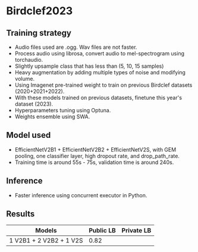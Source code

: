 # Birdclef2023
## Training strategy
- Audio files used are .ogg. Wav files are not faster.
- Process audio using librosa, convert audio to mel-spectrogram using torchaudio.
- Slightly upsample class that has less than (5, 10, 15 samples)
- Heavy augmentation by adding multiple types of noise and modifying volume.
- Using Imagenet pre-trained weight to train on previous Birdclef datasets (2020+2021+2022).
- With these models trained on previous datasets, finetune this year's dataset (2023).
- Hyperparameters tuning using Optuna.
- Weights ensemble using SWA.
## Model used
- EfficientNetV2B1 + EfficientNetV2B2 + EfficientNetV2S, with GEM pooling, one classifier layer, high dropout rate, and drop_path_rate.
- Training time is around 55s - 75s, validation time is around 240s.
## Inference 
- Faster inference using concurrent executor in Python.
## Results 
| Models | Public LB | Private LB |
| -------- | -------- | -------- |
| 1 V2B1 + 2 V2B2 + 1 V2S | 0.82 | |

